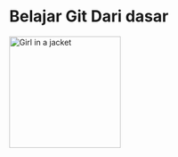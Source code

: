 # Belajar Git Dari dasar
<img src="https://media.tenor.com/hBwkISiqNI0AAAAM/shura-hiwa-lamer.gif" alt="Girl in a jacket" width="200" height="200">
